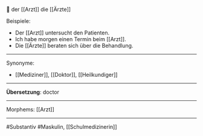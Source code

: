 🔵 der [[Arzt]]
die [[Ärzte]]

Beispiele:

- Der [[Arzt]] untersucht den Patienten.
- Ich habe morgen einen Termin beim [[Arzt]].
- Die [[Ärzte]] beraten sich über die Behandlung.

---
Synonyme:
- [[Mediziner]], [[Doktor]], [[Heilkundiger]]

---
**Übersetzung**: doctor

---
Morphems:
[[Arzt]]

---
#Substantiv #Maskulin, [[Schulmedizinerin]]
